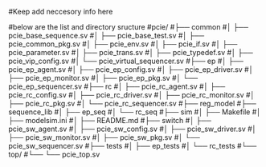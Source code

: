 #Keep add neccesory info here

#below are the list and directory sructure
#pcie/
#├── common
#│   ├── pcie_base_sequence.sv
#│   ├── pcie_base_test.sv
#│   ├── pcie_common_pkg.sv
#│   ├── pcie_env.sv
#│   ├── pcie_if.sv
#│   ├── pcie_parameter.sv
#│   ├── pcie_trans.sv
#│   ├── pcie_typedef.sv
#│   ├── pcie_vip_config.sv
#│   └── pcie_virtual_sequencer.sv
#├── ep
#│   ├── pcie_ep_agent.sv
#│   ├── pcie_ep_config.sv
#│   ├── pcie_ep_driver.sv
#│   ├── pcie_ep_monitor.sv
#│   ├── pcie_ep_pkg.sv
#│   └── pcie_ep_sequencer.sv
#├── rc
#│   ├── pcie_rc_agent.sv
#│   ├── pcie_rc_config.sv
#│   ├── pcie_rc_driver.sv
#│   ├── pcie_rc_monitor.sv
#│   ├── pcie_rc_pkg.sv
#│   └── pcie_rc_sequencer.sv
#├── reg_model
#├── sequence_lib
#│   ├── ep_seq
#│   └── rc_seq
#├── sim
#│   ├── Makefile
#│   ├── modelsim.ini
#│   ├── README.md
#├── switch
#│   ├── pcie_sw_agent.sv
#│   ├── pcie_sw_config.sv
#│   ├── pcie_sw_driver.sv
#│   ├── pcie_sw_monitor.sv
#│   ├── pcie_sw_pkg.sv
#│   └── pcie_sw_sequencer.sv
#├── tests
#│   ├── ep_tests
#│   └── rc_tests
#└── top/
#└── └── pcie_top.sv
